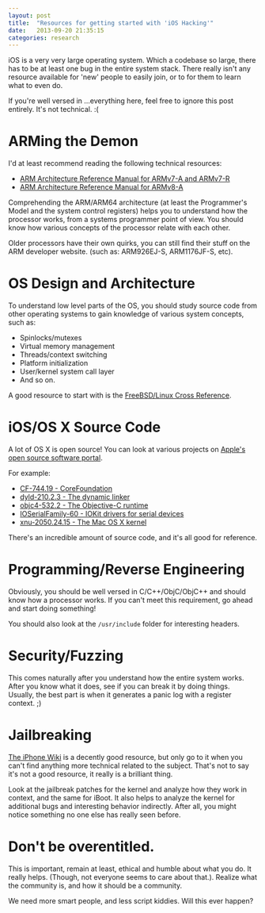 ```yaml
---
layout: post
title:  "Resources for getting started with 'iOS Hacking'"
date:   2013-09-20 21:35:15
categories: research
---
```


iOS is a very very large operating system. Which a codebase so large, there has to be at least one bug in
the entire system stack. There really isn't any resource available for 'new' people to easily join, or
to for them to learn what to even do. 

If you're well versed in ...everything here, feel free to ignore this post entirely. It's not technical. :(

# ARMing the Demon

I'd at least recommend reading the following technical resources:

* [ARM Architecture Reference Manual for ARMv7-A and ARMv7-R](http://www.cs.utsa.edu/~whaley/teach/FHPO_F11/DDI0406B_arm_architecture_reference_manual_errata_markup_9_0.pdf)
* [ARM Architecture Reference Manual for ARMv8-A](https://silver.arm.com/download/download.tm?pv=1448511)

Comprehending the ARM/ARM64 architecture (at least the Programmer's Model and the system control registers)
helps you to understand how the processor works, from a systems programmer point of view. You should know
how various concepts of the processor relate with each other.

Older processors have their own quirks, you can still find their stuff on the ARM developer website. 
(such as: ARM926EJ-S, ARM1176JF-S, etc).

# OS Design and Architecture

To understand low level parts of the OS, you should study source code from other operating systems to gain
knowledge of various system concepts, such as:

* Spinlocks/mutexes
* Virtual memory management
* Threads/context switching
* Platform initialization
* User/kernel system call layer
* And so on.

A good resource to start with is the [FreeBSD/Linux Cross Reference](http://fxr.watson.org/).

# iOS/OS X Source Code

A lot of OS X is open source! You can look at various projects on [Apple's open source software portal](http://opensource.apple.com).

For example:

* [CF-744.19 - CoreFoundation](http://opensource.apple.com/source/CF/CF-744.19/)
* [dyld-210.2.3 - The dynamic linker](http://opensource.apple.com/source/dyld/dyld-210.2.3/)
* [objc4-532.2 - The Objective-C runtime](http://opensource.apple.com/source/objc4/objc4-532.2/)
* [IOSerialFamily-60 - IOKit drivers for serial devices](http://opensource.apple.com/source/IOSerialFamily/IOSerialFamily-60/)
* [xnu-2050.24.15 - The Mac OS X kernel](http://opensource.apple.com/source/xnu/xnu-2050.24.15/)

There's an incredible amount of source code, and it's all good for reference. 

# Programming/Reverse Engineering

Obviously, you should be well versed in C/C++/ObjC/ObjC++ and should know how a processor works. If you
can't meet this requirement, go ahead and start doing something! 

You should also look at the `/usr/include` folder for interesting headers.

# Security/Fuzzing

This comes naturally after you understand how the entire system works. After you know what it does, see if
you can break it by doing things. Usually, the best part is when it generates a panic log with a register
context. ;)

# Jailbreaking

[The iPhone Wiki](http://theiphonewiki.com) is a decently good resource, but only go to it when you can't
find anything more technical related to the subject. That's not to say it's not a good resource, it really
is a brilliant thing.

Look at the jailbreak patches for the kernel and analyze how they work in context, and the same for iBoot. 
It also helps to analyze the kernel for additional bugs and interesting behavior indirectly. After all, you
might notice something no one else has really seen before.

# Don't be overentitled.

This is important, remain at least, ethical and humble about what you do. It really helps. (Though, not
everyone seems to care about that.). Realize what the community is, and how it should be a community.

We need more smart people, and less script kiddies. Will this ever happen?